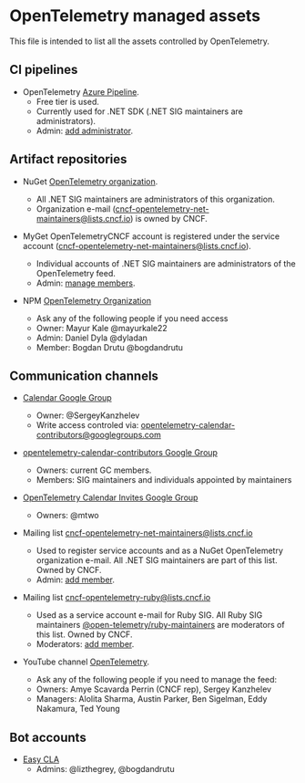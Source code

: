 # OpenTelemetry managed assets

This file is intended to list all the assets controlled by OpenTelemetry.

## CI pipelines

- OpenTelemetry [Azure Pipeline](https://dev.azure.com/opentelemetry/).
    - Free tier is used.
    - Currently used for .NET SDK (.NET SIG maintainers are administrators).
    - Admin: [add administrator](https://dev.azure.com/opentelemetry/pipelines/_settings/).

## Artifact repositories

- NuGet [OpenTelemetry organization](https://www.nuget.org/organization/OpenTelemetry).
    - All .NET SIG maintainers are administrators of this organization.
    - Organization e-mail (cncf-opentelemetry-net-maintainers@lists.cncf.io) is owned by CNCF.

- MyGet OpenTelemetryCNCF account is registered under the service account (cncf-opentelemetry-net-maintainers@lists.cncf.io).
    - Individual accounts of .NET SIG maintainers are administrators of the OpenTelemetry feed.
    - Admin: [manage members](https://www.myget.org/feed/Security/opentelemetry).

- NPM [OpenTelemetry Organization](https://www.npmjs.com/settings/opentelemetry/packages)
    - Ask any of the following people if you need access
    - Owner: Mayur Kale @mayurkale22
    - Admin: Daniel Dyla @dyladan
    - Member: Bogdan Drutu @bogdandrutu

## Communication channels

- [Calendar Google Group](https://groups.google.com/forum/#!forum/opentelemetry-calendar)
    - Owner: @SergeyKanzhelev
    - Write access controled via: opentelemetry-calendar-contributors@googlegroups.com

- [opentelemetry-calendar-contributors Google Group](https://groups.google.com/g/opentelemetry-calendar-contributors)
    - Owners: current GC members.
    - Members: SIG maintainers and individuals appointed by maintainers

- [OpenTelemetry Calendar Invites Google Group](https://groups.google.com/g/opentelemetry-calendar)
    - Owners: @mtwo

- Mailing list cncf-opentelemetry-net-maintainers@lists.cncf.io
    - Used to register service accounts and as a NuGet OpenTelemetry organization e-mail. All .NET SIG maintainers are part of this list. Owned by CNCF.
    - Admin: [add member](https://lists.cncf.io/g/cncf-opentelemetry-net-maintainers/).

- Mailing list cncf-opentelemetry-ruby@lists.cncf.io
    - Used as a service account e-mail for Ruby SIG. All Ruby SIG maintainers [@open-telemetry/ruby-maintainers](https://github.com/orgs/open-telemetry/teams/ruby-maintainers) are moderators of this list. Owned by CNCF.
    - Moderators: [add member](https://lists.cncf.io/g/cncf-opentelemetry-ruby/members).

- YouTube channel [OpenTelemetry](https://www.youtube.com/channel/UCHZDBZTIfdy94xMjMKz-_MA/videos).
    - Ask any of the following people if you need to manage the feed:
    - Owners: Amye Scavarda Perrin (CNCF rep), Sergey Kanzhelev
    - Managers: Alolita Sharma, Austin Parker, Ben Sigelman, Eddy Nakamura, Ted Young

## Bot accounts

- [Easy CLA](https://project.lfcla.com/#/project/a0941000002wBz4AAE/cla)
    - Admins: @lizthegrey, @bogdandrutu
